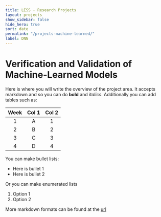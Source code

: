 ```yaml
---
title: LESS - Research Projects
layout: projects
show_sidebar: false
hide_hero: true
sort: date
permalink: "/projects-machine-learned/"
label: DNN
---
```


# Verification and Validation of Machine-Learned Models

Here is where you will write the overview of the project area. It accepts markdown and so you can do **bold** and *italics*. Additionally you can add tables such as:

| Week | Col 1 | Col 2 |
|:----:|:-----:|:-----:|
| 1    | A     | 1     |
| 2    | B     | 2     |
| 3    | C     | 3     |
| 4    | D     | 4     |


You can make bullet lists:

* Here is bullet 1
* Here is bullet 2

Or you can make enumerated lists

1. Option 1
2. Option 2

More markdown formats can be found at the [url](https://guides.github.com/pdfs/markdown-cheatsheet-online.pdf)
